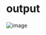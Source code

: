 # output
![image](https://user-images.githubusercontent.com/28195113/36075177-48839b86-0f4b-11e8-9430-fad222c8e324.png)
